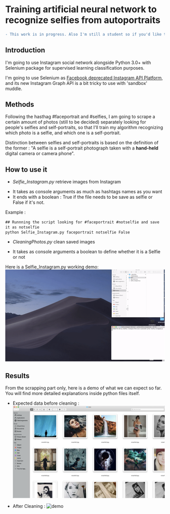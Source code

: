 # Training artificial neural network to recognize selfies from autoportraits 

```diff
- This work is in progress. Also I'm still a student so if you'd like to share any feedbacks or to correct me in some point, please do so ! That will always be much appreciated ! 
```

## Introduction

I'm going to use Instagram social network alongside Python 3.0+ with Selenium package for supervised learning classification purposes.

I'm going to use Selenium as [Facebook deprecated Instagram API Platform](https://www.instagram.com/developer/), and its new Instagram Graph API is a bit tricky to use with 'sandbox' muddle.

## Methods

Following the hasthag #faceportrait and #selfies, I am going to scrape a certain amount of photos (still to be decided) separately looking for people's selfies and self-portraits, so that I'll train my algorithm recognizing which photo is a selfie, and which one is a self-portrait.

Distinction between selfies and self-portraits is based on the definition of the former : "A selfie is a self-portrait photograph taken with a **hand-held** digital camera or camera phone".


## How to use it 
* *Selfie_Instagram.py* retrieve images from Instagram
- It takes as console arguments as much as hashtags names as you want
- It ends with a boolean : True if the file needs to be save as selfie or False if it's not.

Example :

```
## Runnning the script looking for #faceportrait #notselfie and save it as notselfie
python Selfie_Instagram.py faceportrait notselfie False
```

* *CleaningPhotos.py* clean saved images
- It takes as console arguments a boolean to define whether it is a Selfie or not

Here is a Selfie_Instagram.py working demo:
![demo](./img/demo.gif)

## Results

From the scrapping part only, here is a demo of what we can expect so far. 
You will find more detailed explanations inside python files itself.


* Expected data before cleaning : 
![unfiltered](./img/unfiltered_data.png)

* After Cleaning :
![demo](./img/cleaned_data2)
